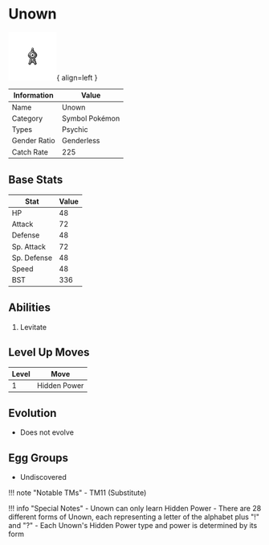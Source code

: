 # Unown

![Unown](../images/pokemon/201.png){ align=left }

| Information | Value |
|------------|--------|
| Name | Unown |
| Category | Symbol Pokémon |
| Types | Psychic |
| Gender Ratio | Genderless |
| Catch Rate | 225 |

## Base Stats

| Stat | Value |
|------|-------|
| HP | 48 |
| Attack | 72 |
| Defense | 48 |
| Sp. Attack | 72 |
| Sp. Defense | 48 |
| Speed | 48 |
| BST | 336 |

## Abilities
1. Levitate

## Level Up Moves
| Level | Move |
|-------|------|
| 1 | Hidden Power |

## Evolution
- Does not evolve

## Egg Groups
- Undiscovered

!!! note "Notable TMs"
    - TM11 (Substitute)

!!! info "Special Notes"
    - Unown can only learn Hidden Power
    - There are 28 different forms of Unown, each representing a letter of the alphabet plus "!" and "?"
    - Each Unown's Hidden Power type and power is determined by its form

